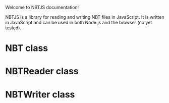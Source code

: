 Welcome to NBTJS documentation!

NBTJS is a library for reading and writing NBT files in JavaScript. It is written in JavaScript and can be used in both Node.js and the browser (no yet tested).

# NBT class

# NBTReader class

# NBTWriter class